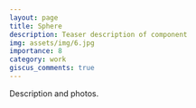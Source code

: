 ```yaml
---
layout: page
title: Sphere
description: Teaser description of component
img: assets/img/6.jpg
importance: 8
category: work
giscus_comments: true
---
```


Description and photos.
